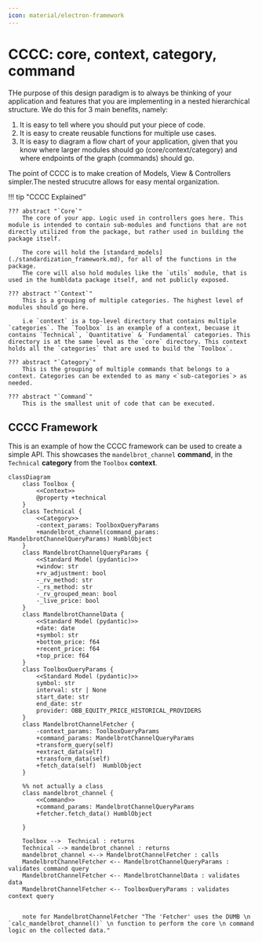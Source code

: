 ```yaml
---
icon: material/electron-framework
---
```


# **CCCC: core, context, category, command**

THe purpose of this design paradigm is to always be thinking of your application and features that you are implementing in a nested hierarchical structure. We do this for 3 main benefits, namely:

1. It is easy to tell where you should put your piece of code.
2. It is easy to create reusable functions for multiple use cases.
3. It is easy to diagram a flow chart of your application, given that you know where larger modules should go (core/context/category) and where endpoints of the graph (commands) should go.

The point of CCCC is to make creation of Models, View & Controllers simpler.The nested strucutre allows for easy mental organization.

!!! tip "CCCC Explained"

    ??? abstract "`Core`"
        The core of your app. Logic used in controllers goes here. This module is intended to contain sub-modules and functions that are not directly utilized from the package, but rather used in building the package itself.

        The core will hold the [standard_models](./standardization_framework.md), for all of the functions in the package.
        The core will also hold modules like the `utils` module, that is used in the humbldata package itself, and not publicly exposed.

    ??? abstract "`Context`"
        This is a grouping of multiple categories. The highest level of modules should go here.

        i.e `context` is a top-level directory that contains multiple `categories`. The `Toolbox` is an example of a context, becuase it contains `Technical`, `Quantitative` & `Fundamental` categories. This directory is at the same level as the `core` directory. This context holds all the `categories` that are used to build the `Toolbox`.

    ??? abstract "`Category`"
        This is the grouping of multiple commands that belongs to a context. Categories can be extended to as many <`sub-categories`> as needed.

    ??? abstract "`Command`"
        This is the smallest unit of code that can be executed.

## CCCC Framework
This is an example of how the CCCC framework can be used to create a simple API.
This showcases the `mandelbrot_channel` **command**, in the `Technical` **category** from the `Toolbox` **context**.

```mermaid
classDiagram
    class Toolbox {
        <<Context>>
        @property +technical
    }
    class Technical {
        <<Category>>
        -context_params: ToolboxQueryParams
        +mandelbrot_channel(command_params: MandelbrotChannelQueryParams) HumblObject
    }
    class MandelbrotChannelQueryParams {
        <<Standard Model (pydantic)>>
        +window: str
        +rv_adjustment: bool
        -_rv_method: str
        -_rs_method: str
        -_rv_grouped_mean: bool
        -_live_price: bool
    }
    class MandelbrotChannelData {
        <<Standard Model (pydantic)>>
        +date: date
        +symbol: str
        +bottom_price: f64
        +recent_price: f64
        +top_price: f64
    }
    class ToolboxQueryParams {
        <<Standard Model (pydantic)>>
        symbol: str
        interval: str | None
        start_date: str
        end_date: str
        provider: OBB_EQUITY_PRICE_HISTORICAL_PROVIDERS
    }
    class MandelbrotChannelFetcher {
        -context_params: ToolboxQueryParams
        +command_params: MandelbrotChannelQueryParams
        +transform_query(self)
        +extract_data(self)
        +transform_data(self)
        +fetch_data(self)  HumblObject
    }

    %% not actually a class
    class mandelbrot_channel {
        <<Command>>
        +command_params: MandelbrotChannelQueryParams
        +fetcher.fetch_data() HumblObject

    }

    Toolbox -->  Technical : returns
    Technical --> mandelbrot_channel : returns
    mandelbrot_channel <--> MandelbrotChannelFetcher : calls
    MandelbrotChannelFetcher <-- MandelbrotChannelQueryParams : validates command query
    MandelbrotChannelFetcher <-- MandelbrotChannelData : validates data
    MandelbrotChannelFetcher <-- ToolboxQueryParams : validates context query


    note for MandelbrotChannelFetcher "The 'Fetcher' uses the DUMB \n `calc_mandelbrot_channel()` \n function to perform the core \n command logic on the collected data."
```


